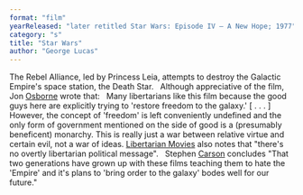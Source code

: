 ```yaml
---
format: "film"
yearReleased: "later retitled Star Wars: Episode IV – A New Hope; 1977"
category: "s"
title: "Star Wars"
author: "George Lucas"
---
```

The Rebel Alliance, led by Princess Leia, attempts to  destroy the Galactic Empire's space station, the Death Star.
 
Although appreciative of the film, Jon <a href="biblio.htm#Osborne">Osborne</a> wrote that:
 
Many libertarians like this film because the good guys  here are explicitly trying to 'restore freedom to the galaxy.' [ . . . ]  However, the concept of 'freedom' is left conveniently undefined and the only  form of government mentioned on the side of good is a (presumably beneficent)  monarchy. This is really just a war between relative virtue and certain evil,  not a war of ideas.
 <a href="http://libertarianmovies.net/S/Star-Wars-1977-.html">Libertarian Movies</a>  also notes that "there's no overtly libertarian political message".
 
Stephen <a href="https://mises.org/library/films-liberty-and-state-1">Carson</a>  concludes "That two generations have grown up with these films teaching them to  hate the 'Empire' and it's plans to 'bring order to the galaxy' bodes well for  our future."
